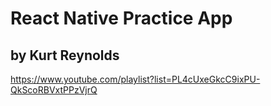 # React Native Practice App
## by Kurt Reynolds

https://www.youtube.com/playlist?list=PL4cUxeGkcC9ixPU-QkScoRBVxtPPzVjrQ